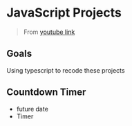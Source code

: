 # **JavaScript Projects**

> From [youtube link](https://www.youtube.com/watch?v=dtKciwk_si4&list=PLFbZJxPQbKn4Jooafm5_i8bM-nnk2s909&index=1&t=10s)

## Goals
Using typescript to recode these projects

## Countdown Timer
- future date
- Timer
